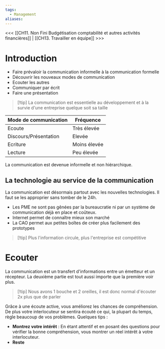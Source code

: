 ```yaml
---
tags:
  - Management
aliases:
---
```

<<< [[CH11. Non Fini Budgétisation comptabilité et autres activités financières]] | [[CH13. Travailler en équipe]] >>>

# Introduction
- Faire prévaloir la communication informelle à la communication formelle
- Découvrir les nouveaux modes de communication
- Ecouter les autres
- Communiquer par écrit
- Faire une présentation

>[!tip] La communication est essentielle au développement et à la survie d'une entreprise quelque soit sa taille


| **Mode de communication** | **Fréquence** |
| ------------------------- | ------------- |
| Ecoute                    | Très élevée   |
| Discours/Présentation     | Elevée        |
| Ecriture                  | Moins élevée  |
| Lecture                   | Peu élevée    |

La communication est devenue informelle et non hiérarchique.

## La technologie au service de la communication
La communication est désormais partout avec les nouvelles technologies. Il faut se les approprier sans tomber de le 24h.

- Les PME ne sont pas gênées par la bureaucratie ni par un système de communication déjà en place et coûteux.
- Internet permet de connaître mieux son marché
- La CAO permet aux petites boîtes de créer plus facilement des prototypes

>[!tip] Plus l'information circule, plus l'entreprise est compétitive

# Ecouter
La communication est un transfert d'informations entre un émetteur et un récepteur. La deuxième partie est tout aussi importe que la première voir plus.

>[!tip] Nous avons 1 bouche et 2 oreilles, il est donc normal d'écouter 2x plus que de parler

Grâce à une écoute active, vous améliorez les chances de compréhension. De plus votre interlocuteur se sentira écouté ce qui, la plupart du temps, règle beaucoup de vos problèmes.
Quelques tips : 
- **Montrez votre intérêt** : En étant attentif et en posant des questions pour vérifier la bonne compréhension, vous montrer un réel intérêt à votre interlocuteur.
- **Reste**